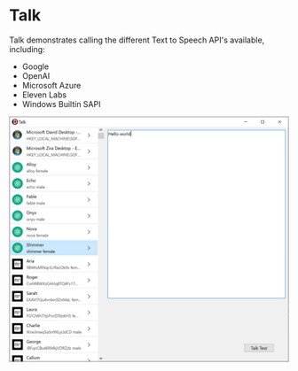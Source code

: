 # Talk
Talk demonstrates calling the different Text to Speech API's available, including:
  - Google
  - OpenAI
  - Microsoft Azure
  - Eleven Labs
  - Windows Builtin SAPI
  
  ![image](./TalkDialog.PNG)